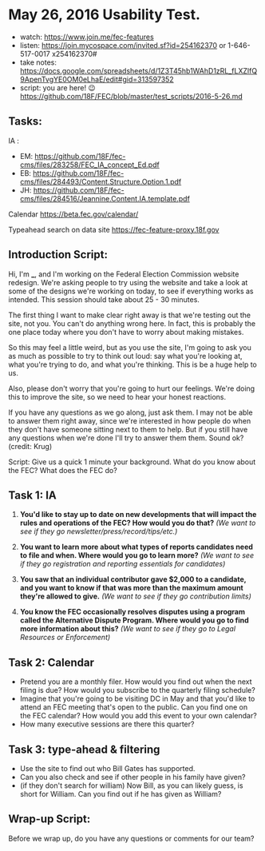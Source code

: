 # May 26, 2016 Usability Test.

- watch: <https://www.join.me/fec-features>
- listen: <https://join.mycospace.com/invited.sf?id=254162370> or 1-646-517-0017 x254162370#
- take notes: <https://docs.google.com/spreadsheets/d/1Z3T45hb1WAhD1zRL_fLXZlfQ9ApenTvgYE0OM0eLhaE/edit#gid=313597352>
- script: you are here! :wink: <https://github.com/18F/FEC/blob/master/test_scripts/2016-5-26.md>

## Tasks:

IA :

- EM: <https://github.com/18F/fec-cms/files/283258/FEC_IA_concept_Ed.pdf>
- EB: <https://github.com/18F/fec-cms/files/284493/Content.Structure.Option.1.pdf>
- JH: <https://github.com/18F/fec-cms/files/284516/Jeannine.Content.IA.template.pdf>

Calendar <https://beta.fec.gov/calendar/>

Typeahead search on data site <https://fec-feature-proxy.18f.gov>

## Introduction Script:

Hi, I'm **_**, and I'm working on the Federal Election Commission website redesign. We're asking people to try using the website and take a look at some of the designs we're working on today, to see if everything works as intended. This session should take about 25 - 30 minutes.

The first thing I want to make clear right away is that we're testing out the site, not you. You can't do anything wrong here. In fact, this is probably the one place today where you don't have to worry about making mistakes.

So this may feel a little weird, but as you use the site, I'm going to ask you as much as possible to try to think out loud: say what you're looking at, what you're trying to do, and what you're thinking. This is be a huge help to us.

Also, please don't worry that you're going to hurt our feelings. We're doing this to improve the site, so we need to hear your honest reactions.

If you have any questions as we go along, just ask them. I may not be able to answer them right away, since we're interested in how people do when they don't have someone sitting next to them to help. But if you still have any questions when we're done I'll try to answer them them. Sound ok? (credit: Krug)

Script: Give us a quick 1 minute your background. What do you know about the FEC? What does the FEC do?

## Task 1: IA

1. **You'd like to stay up to date on new developments that will impact the rules and operations of the FEC? How would you do that?** _(We want to see if they go newsletter/press/record/tips/etc.)_

2. **You want to learn more about what types of reports candidates need to file and when. Where would you go to learn more?** _(We want to see if they go registration and reporting essentials for candidates)_

3. **You saw that an individual contributor gave $2,000 to a candidate, and you want to know if that was more than the maximum amount they're allowed to give.** _(We want to see if they go contribution limits)_

4. **You know the FEC occasionally resolves disputes using a program called the Alternative Dispute Program. Where would you go to find more information about this?** _(We want to see if they go to Legal Resources or Enforcement)_

## Task 2: Calendar

- Pretend you are a monthly filer. How would you find out when the next filing is due? How would you subscribe to the quarterly filing schedule?
- Imagine that you're going to be visiting DC in May and that you'd like to attend an FEC meeting that's open to the public. Can you find one on the FEC calendar? How would you add this event to your own calendar?
- How many executive sessions are there this quarter?

## Task 3: type-ahead & filtering

- Use the site to find out who Bill Gates has supported.
- Can you also check and see if other people in his family have given?
- (if they don't search for william) Now Bill, as you can likely guess, is short for William. Can you find out if he has given as William?

## Wrap-up Script:

Before we wrap up, do you have any questions or comments for our team?
